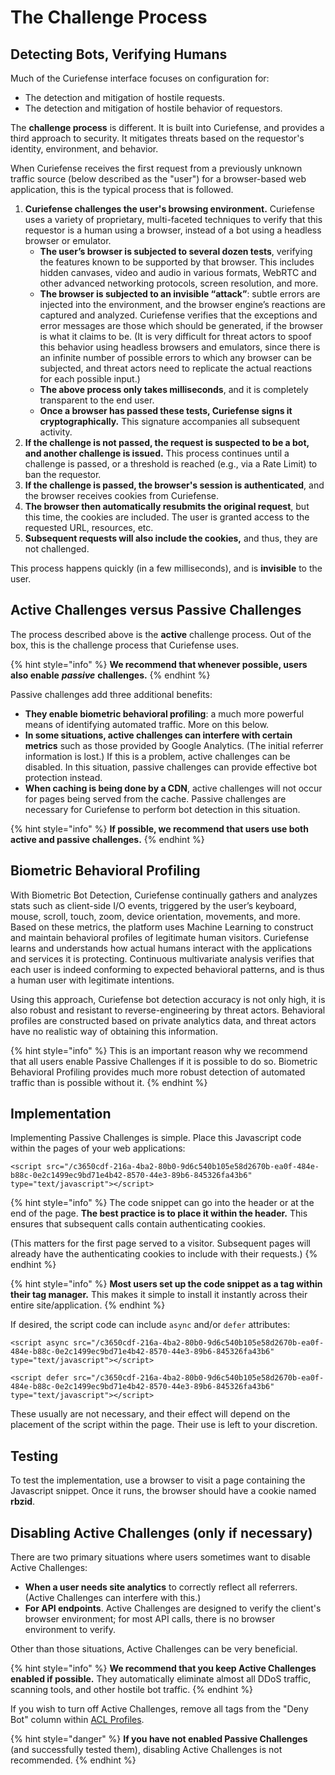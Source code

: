 # The Challenge Process

## Detecting Bots, Verifying Humans

Much of the Curiefense interface focuses on configuration for:

* The detection and mitigation of hostile requests.
* The detection and mitigation of hostile behavior of requestors.

The **challenge process** is different. It is built into Curiefense, and provides a third approach to security. It mitigates threats based on the requestor's identity, environment, and behavior.

When Curiefense receives the first request from a previously unknown traffic source \(below described as the "user"\) for a browser-based web application, this is the typical process that is followed.

1. **Curiefense challenges the user's browsing environment.** Curiefense uses a variety of proprietary, multi-faceted techniques to verify that this requestor is a human using a browser, instead of a bot using a headless browser or emulator.
   * **The user’s browser is subjected to several dozen tests**, verifying the features known to be supported by that browser. This includes hidden canvases, video and audio in various formats, WebRTC and other advanced networking protocols, screen resolution, and more.
   * **The browser is subjected to an invisible “attack”**: subtle errors are injected into the environment, and the browser engine’s reactions are captured and analyzed. Curiefense verifies that the exceptions and error messages are those which should be generated, if the browser is what it claims to be. \(It is very difficult for threat actors to spoof this behavior using headless browsers and emulators, since there is an infinite number of possible errors to which any browser can be subjected, and threat actors need to replicate the actual reactions for each possible input.\) 
   * **The above process only takes milliseconds**, and it is completely transparent to the end user.
   * **Once a browser has passed these tests, Curiefense signs it cryptographically.** This signature accompanies all subsequent activity.
2. **If the challenge is not passed, the request is suspected to be a bot, and another challenge is issued.** This process continues until a challenge is passed, or a threshold is reached \(e.g., via a Rate Limit\) to ban the requestor. 
3. **If the challenge is passed, the browser's session is authenticated**, and the browser receives cookies from Curiefense.
4. **The browser then automatically resubmits the original request**, but this time, the cookies are included. The user is granted access to the requested URL, resources, etc.
5. **Subsequent requests will also include the cookies,** and thus, they are not challenged.

This process happens quickly \(in a few milliseconds\), and is **invisible** to the user.  

## Active Challenges versus Passive Challenges

The process described above is the **active** challenge process. Out of the box, this is the challenge process that Curiefense uses.

{% hint style="info" %}
**We recommend that whenever possible, users also enable** _**passive**_ **challenges.** 
{% endhint %}

Passive challenges add three additional benefits:

* **They enable biometric behavioral profiling**: a much more powerful means of identifying automated traffic. More on this below.
* **In some situations, active challenges can interfere with certain metrics** such as those provided by Google Analytics. \(The initial referrer information is lost.\) If this is a problem, active challenges can be disabled. In this situation, passive challenges can provide effective bot protection instead. 
* **When caching is being done by a CDN**, active challenges will not occur for pages being served from the cache. Passive challenges are necessary for Curiefense to perform bot detection in this situation.

{% hint style="info" %}
**If possible, we recommend that users use both active and passive challenges.**
{% endhint %}

## Biometric Behavioral Profiling

With Biometric Bot Detection, Curiefense continually gathers and analyzes stats such as client-side I/O events, triggered by the user’s keyboard, mouse, scroll, touch, zoom, device orientation, movements, and more. Based on these metrics, the platform uses Machine Learning to construct and maintain behavioral profiles of legitimate human visitors. Curiefense learns and understands how actual humans interact with the applications and services it is protecting. Continuous multivariate analysis verifies that each user is indeed conforming to expected behavioral patterns, and is thus a human user with legitimate intentions. 

Using this approach, Curiefense bot detection accuracy is not only high, it is also robust and resistant to reverse-engineering by threat actors. Behavioral profiles are constructed based on private analytics data, and threat actors have no realistic way of obtaining this information.

{% hint style="info" %}
This is an important reason why we recommend that all users enable Passive Challenges if it is possible to do so. Biometric Behavioral Profiling provides much more robust detection of automated traffic than is possible without it.
{% endhint %}

## Implementation

Implementing Passive Challenges is simple. Place this Javascript code within the pages of your web applications:

```text
<script src="/c3650cdf-216a-4ba2-80b0-9d6c540b105e58d2670b-ea0f-484e-b88c-0e2c1499ec9bd71e4b42-8570-44e3-89b6-845326fa43b6" type="text/javascript"></script>
```

{% hint style="info" %}
The code snippet can go into the header or at the end of the page. **The best practice is to place it within the header.** This ensures that subsequent calls contain authenticating cookies.

\(This matters for the first page served to a visitor. Subsequent pages will already have the authenticating cookies to include with their requests.\)
{% endhint %}

{% hint style="info" %}
**Most users set up the code snippet as a tag within their tag manager.** This makes it simple to install it instantly across their entire site/application.
{% endhint %}

If desired, the script code can include `async` and/or `defer` attributes:

```text
<script async src="/c3650cdf-216a-4ba2-80b0-9d6c540b105e58d2670b-ea0f-484e-b88c-0e2c1499ec9bd71e4b42-8570-44e3-89b6-845326fa43b6" type="text/javascript"></script>
```

```text
<script defer src="/c3650cdf-216a-4ba2-80b0-9d6c540b105e58d2670b-ea0f-484e-b88c-0e2c1499ec9bd71e4b42-8570-44e3-89b6-845326fa43b6" type="text/javascript"></script>
```

These usually are not necessary, and their effect will depend on the placement of the script within the page. Their use is left to your discretion.

## Testing

To test the implementation, use a browser to visit a page containing the Javascript snippet. Once it runs, the browser should have a cookie named **rbzid**.

## Disabling Active Challenges \(only if necessary\)

There are two primary situations where users sometimes want to disable Active Challenges:

* **When a user needs site analytics** to correctly reflect all referrers. \(Active Challenges can interfere with this.\)
* **For API endpoints**. Active Challenges are designed to verify the client's browser environment; for most API calls, there is no browser environment to verify.

Other than those situations, Active Challenges can be very beneficial.

{% hint style="info" %}
**We recommend that you keep Active Challenges enabled if possible.** They automatically eliminate almost all DDoS traffic, scanning tools, and other hostile bot traffic.
{% endhint %}

If you wish to turn off Active Challenges, remove all tags from the "Deny Bot" column within [ACL Profiles](../settings/policies-rules/acl-profiles.md).

{% hint style="danger" %}
**If you have not enabled Passive Challenges** \(and successfully tested them\), disabling Active Challenges is not recommended.
{% endhint %}



